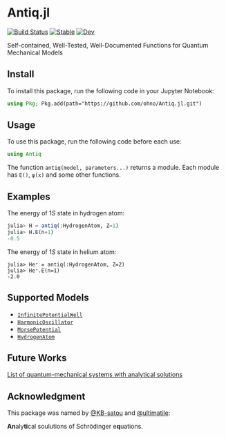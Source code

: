 # Antiq.jl

[![Build Status](https://github.com/ohno/Antiq.jl/actions/workflows/CI.yml/badge.svg?branch=main)](https://github.com/ohno/Antiq.jl/actions/workflows/CI.yml?query=branch%3Amain) 
[![Stable](https://img.shields.io/badge/docs-stable-blue.svg)](https://ohno.github.io/Antiq.jl/stable/)
[![Dev](https://img.shields.io/badge/docs-dev-blue.svg)](https://ohno.github.io/Antiq.jl/dev/)

Self-contained, Well-Tested, Well-Documented Functions for Quantum Mechanical Models

## Install

To install this package, run the following code in your Jupyter Notebook:

```julia
using Pkg; Pkg.add(path="https://github.com/ohno/Antiq.jl.git")
```

## Usage

To use this package, run the following code before each use:

```julia
using Antiq
```

The function `antiq(model, parameters...)` returns a module. Each module has `E()`, `ψ(x)` and some other functions.

## Examples

The energy of $1S$ state in hydrogen atom:
```julia
julia> H = antiq(:HydrogenAtom, Z=1)
julia> H.E(n=1)
-0.5
```

The energy of $1S$ state in helium atom:
```
julia> He⁺ = antiq(:HydrogenAtom, Z=2)
julia> He⁺.E(n=1)
-2.0
```

## Supported Models

- [`InfinitePotentialWell`](https://ohno.github.io/Antiq.jl/dev/InfinitePotentialWell/)
- [`HarmonicOscillator`](https://ohno.github.io/Antiq.jl/dev/HarmonicOscillator/)
- [`MorsePotential`](https://ohno.github.io/Antiq.jl/dev/MorsePotential/)
- [`HydrogenAtom`](https://ohno.github.io/Antiq.jl/dev/HydrogenAtom/) 

## Future Works

[List of quantum-mechanical systems with analytical solutions](https://en.wikipedia.org/wiki/List_of_quantum-mechanical_systems_with_analytical_solutions)

## Acknowledgment

This package was named by [@KB-satou](https://github.com/KB-satou) and [@ultimatile](https://github.com/ultimatile):

**An**aly**ti**cal soulutions of Schrödinger e**q**uations.
